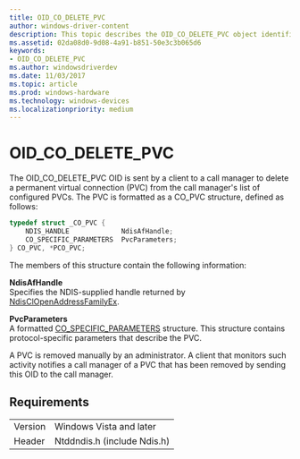 ```yaml
---
title: OID_CO_DELETE_PVC
author: windows-driver-content
description: This topic describes the OID_CO_DELETE_PVC object identifier (OID).
ms.assetid: 02da08d0-9d08-4a91-b851-50e3c3b065d6
keywords:
- OID_CO_DELETE_PVC
ms.author: windowsdriverdev
ms.date: 11/03/2017
ms.topic: article
ms.prod: windows-hardware
ms.technology: windows-devices
ms.localizationpriority: medium
---
```


# OID_CO_DELETE_PVC

The OID_CO_DELETE_PVC OID is sent by a client to a call manager to delete a permanent virtual connection (PVC) from the call manager's list of configured PVCs. The PVC is formatted as a CO_PVC structure, defined as follows:

```c++
typedef struct _CO_PVC {
    NDIS_HANDLE             NdisAfHandle;
    CO_SPECIFIC_PARAMETERS  PvcParameters;
} CO_PVC, *PCO_PVC;
``` 

The members of this structure contain the following information:

**NdisAfHandle**  
Specifies the NDIS-supplied handle returned by [NdisClOpenAddressFamilyEx](https://msdn.microsoft.com/library/windows/hardware/ff561639).

**PvcParameters**  
A formatted [CO_SPECIFIC_PARAMETERS](https://msdn.microsoft.com/library/windows/hardware/ff561639) structure. This structure contains protocol-specific parameters that describe the PVC.

A PVC is removed manually by an administrator. A client that monitors such activity notifies a call manager of a PVC that has been removed by sending this OID to the call manager.

## Requirements

| | |
| --- | --- |
| Version | Windows Vista and later |
| Header | Ntddndis.h (include Ndis.h) |

